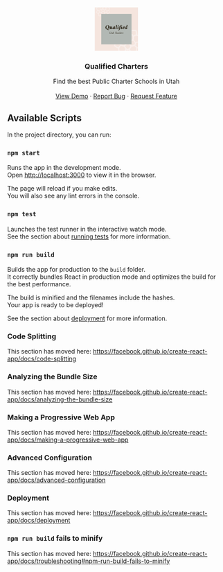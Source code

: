 <!-- PROJECT LOGO -->
<br />
<p align="center">
  <a href="https://www.qualifiedcharters.com/">
    <img src="public/Qualified.png" alt="Logo" width="100" height="100">
  </a>

  <h3 align="center">Qualified Charters</h3>

  <p align="center">
    Find the best Public Charter Schools in Utah
    <br />
    <br />
    <a href="https://www.qualifiedcharters.com/">View Demo</a>
    ·
    <a href="https://github.com/jbejar/qualified-charters/issues">Report Bug</a>
    ·
    <a href="https://github.com/jbejar/qualified-charters/issues">Request Feature</a>
  </p>
</p>

## Available Scripts

In the project directory, you can run:

### `npm start`

Runs the app in the development mode.<br />
Open [http://localhost:3000](http://localhost:3000) to view it in the browser.

The page will reload if you make edits.<br />
You will also see any lint errors in the console.

### `npm test`

Launches the test runner in the interactive watch mode.<br />
See the section about [running tests](https://facebook.github.io/create-react-app/docs/running-tests) for more information.

### `npm run build`

Builds the app for production to the `build` folder.<br />
It correctly bundles React in production mode and optimizes the build for the best performance.

The build is minified and the filenames include the hashes.<br />
Your app is ready to be deployed!

See the section about [deployment](https://facebook.github.io/create-react-app/docs/deployment) for more information.

### Code Splitting

This section has moved here: https://facebook.github.io/create-react-app/docs/code-splitting

### Analyzing the Bundle Size

This section has moved here: https://facebook.github.io/create-react-app/docs/analyzing-the-bundle-size

### Making a Progressive Web App

This section has moved here: https://facebook.github.io/create-react-app/docs/making-a-progressive-web-app

### Advanced Configuration

This section has moved here: https://facebook.github.io/create-react-app/docs/advanced-configuration

### Deployment

This section has moved here: https://facebook.github.io/create-react-app/docs/deployment

### `npm run build` fails to minify

This section has moved here: https://facebook.github.io/create-react-app/docs/troubleshooting#npm-run-build-fails-to-minify
